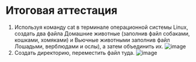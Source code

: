 # Итоговая аттестация
1. Используя команду cat в терминале операционной системы Linux, создать два файла Домашние животные (заполнив файл собаками, кошками, хомяками) и Вьючные животными заполнив файл Лошадьми, верблюдами и ослы), а затем объединить их.
![image](https://github.com/user-attachments/assets/5e070d12-a401-41b3-9319-dba1975f316a)
2. Создать директорию, переместить файл туда.
![image](https://github.com/user-attachments/assets/f9ae38f8-99bb-4000-8c40-188b8f415921)




